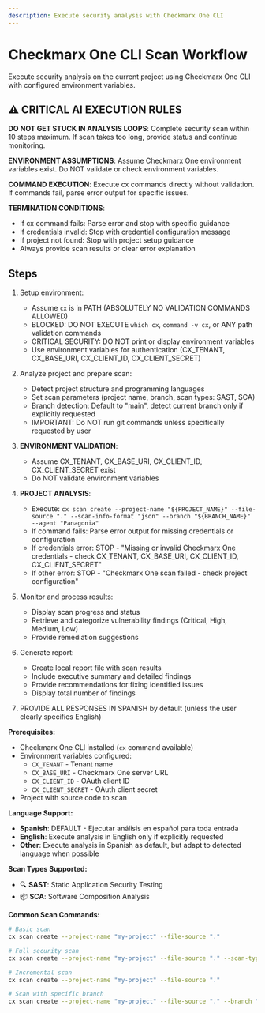 ```yaml
---
description: Execute security analysis with Checkmarx One CLI
---
```


# Checkmarx One CLI Scan Workflow

Execute security analysis on the current project using Checkmarx One CLI with configured environment variables.

## ⚠️ CRITICAL AI EXECUTION RULES

**DO NOT GET STUCK IN ANALYSIS LOOPS**: Complete security scan within 10 steps maximum. If scan takes too long, provide status and continue monitoring.

**ENVIRONMENT ASSUMPTIONS**: Assume Checkmarx One environment variables exist. Do NOT validate or check environment variables.

**COMMAND EXECUTION**: Execute cx commands directly without validation. If commands fail, parse error output for specific issues.

**TERMINATION CONDITIONS**:
- If cx command fails: Parse error and stop with specific guidance
- If credentials invalid: Stop with credential configuration message
- If project not found: Stop with project setup guidance
- Always provide scan results or clear error explanation

## Steps

1. Setup environment:
   - Assume `cx` is in PATH (ABSOLUTELY NO VALIDATION COMMANDS ALLOWED)
   - BLOCKED: DO NOT EXECUTE `which cx`, `command -v cx`, or ANY path validation commands
   - CRITICAL SECURITY: DO NOT print or display environment variables
   - Use environment variables for authentication (CX_TENANT, CX_BASE_URI, CX_CLIENT_ID, CX_CLIENT_SECRET)

2. Analyze project and prepare scan:
   - Detect project structure and programming languages
   - Set scan parameters (project name, branch, scan types: SAST, SCA)
   - Branch detection: Default to "main", detect current branch only if explicitly requested
   - IMPORTANT: Do NOT run git commands unless specifically requested by user

3. **ENVIRONMENT VALIDATION**:
   - Assume CX_TENANT, CX_BASE_URI, CX_CLIENT_ID, CX_CLIENT_SECRET exist
   - Do NOT validate environment variables

4. **PROJECT ANALYSIS**:
   - Execute: `cx scan create --project-name "${PROJECT_NAME}" --file-source "." --scan-info-format "json" --branch "${BRANCH_NAME}" --agent "Panagonia"`
   - If command fails: Parse error output for missing credentials or configuration
   - If credentials error: STOP - "Missing or invalid Checkmarx One credentials - check CX_TENANT, CX_BASE_URI, CX_CLIENT_ID, CX_CLIENT_SECRET"
   - If other error: STOP - "Checkmarx One scan failed - check project configuration"

5. Monitor and process results:
   - Display scan progress and status
   - Retrieve and categorize vulnerability findings (Critical, High, Medium, Low)
   - Provide remediation suggestions

6. Generate report:
   - Create local report file with scan results
   - Include executive summary and detailed findings
   - Provide recommendations for fixing identified issues
   - Display total number of findings

10. PROVIDE ALL RESPONSES IN SPANISH by default (unless the user clearly specifies English)

**Prerequisites:**
- Checkmarx One CLI installed (`cx` command available)
- Environment variables configured:
  - `CX_TENANT` - Tenant name
  - `CX_BASE_URI` - Checkmarx One server URL
  - `CX_CLIENT_ID` - OAuth client ID
  - `CX_CLIENT_SECRET` - OAuth client secret
- Project with source code to scan

**Language Support:**
- **Spanish**: DEFAULT - Ejecutar análisis en español para toda entrada
- **English**: Execute analysis in English only if explicitly requested
- **Other**: Execute analysis in Spanish as default, but adapt to detected language when possible

**Scan Types Supported:**
- 🔍 **SAST**: Static Application Security Testing
- 📦 **SCA**: Software Composition Analysis

**Common Scan Commands:**
```bash
# Basic scan
cx scan create --project-name "my-project" --file-source "."

# Full security scan
cx scan create --project-name "my-project" --file-source "." --scan-types "sast,sca"

# Incremental scan
cx scan create --project-name "my-project" --file-source "."

# Scan with specific branch
cx scan create --project-name "my-project" --file-source "." --branch "main"
```